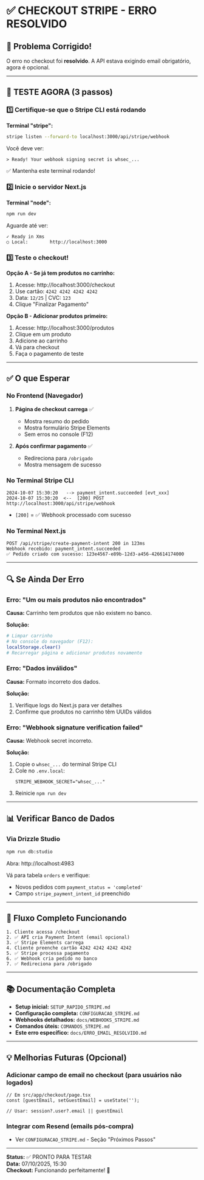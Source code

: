 # ✅ CHECKOUT STRIPE - ERRO RESOLVIDO

## 🎉 Problema Corrigido!

O erro no checkout foi **resolvido**. A API estava exigindo email obrigatório, agora é opcional.

---

## 🚀 TESTE AGORA (3 passos)

### 1️⃣ Certifique-se que o Stripe CLI está rodando

**Terminal "stripe":**

```bash
stripe listen --forward-to localhost:3000/api/stripe/webhook
```

Você deve ver:

```
> Ready! Your webhook signing secret is whsec_...
```

✅ Mantenha este terminal rodando!

### 2️⃣ Inicie o servidor Next.js

**Terminal "node":**

```bash
npm run dev
```

Aguarde até ver:

```
✓ Ready in Xms
○ Local:        http://localhost:3000
```

### 3️⃣ Teste o checkout!

**Opção A - Se já tem produtos no carrinho:**

1. Acesse: http://localhost:3000/checkout
2. Use cartão: `4242 4242 4242 4242`
3. Data: `12/25` | CVC: `123`
4. Clique "Finalizar Pagamento"

**Opção B - Adicionar produtos primeiro:**

1. Acesse: http://localhost:3000/produtos
2. Clique em um produto
3. Adicione ao carrinho
4. Vá para checkout
5. Faça o pagamento de teste

---

## ✅ O que Esperar

### No Frontend (Navegador)

1. **Página de checkout carrega** ✅
   - Mostra resumo do pedido
   - Mostra formulário Stripe Elements
   - Sem erros no console (F12)

2. **Após confirmar pagamento** ✅
   - Redireciona para `/obrigado`
   - Mostra mensagem de sucesso

### No Terminal Stripe CLI

```
2024-10-07 15:30:20   --> payment_intent.succeeded [evt_xxx]
2024-10-07 15:30:20  <--  [200] POST http://localhost:3000/api/stripe/webhook
```

- `[200]` = ✅ Webhook processado com sucesso

### No Terminal Next.js

```
POST /api/stripe/create-payment-intent 200 in 123ms
Webhook recebido: payment_intent.succeeded
✅ Pedido criado com sucesso: 123e4567-e89b-12d3-a456-426614174000
```

---

## 🔍 Se Ainda Der Erro

### Erro: "Um ou mais produtos não encontrados"

**Causa:** Carrinho tem produtos que não existem no banco.

**Solução:**

```bash
# Limpar carrinho
# No console do navegador (F12):
localStorage.clear()
# Recarregar página e adicionar produtos novamente
```

### Erro: "Dados inválidos"

**Causa:** Formato incorreto dos dados.

**Solução:**

1. Verifique logs do Next.js para ver detalhes
2. Confirme que produtos no carrinho têm UUIDs válidos

### Erro: "Webhook signature verification failed"

**Causa:** Webhook secret incorreto.

**Solução:**

1. Copie o `whsec_...` do terminal Stripe CLI
2. Cole no `.env.local`:
   ```env
   STRIPE_WEBHOOK_SECRET="whsec_..."
   ```
3. Reinicie `npm run dev`

---

## 📊 Verificar Banco de Dados

### Via Drizzle Studio

```bash
npm run db:studio
```

Abra: http://localhost:4983

Vá para tabela `orders` e verifique:

- Novos pedidos com `payment_status = 'completed'`
- Campo `stripe_payment_intent_id` preenchido

---

## 🎯 Fluxo Completo Funcionando

```
1. Cliente acessa /checkout
2. ✅ API cria Payment Intent (email opcional)
3. ✅ Stripe Elements carrega
4. Cliente preenche cartão 4242 4242 4242 4242
5. ✅ Stripe processa pagamento
6. ✅ Webhook cria pedido no banco
7. ✅ Redireciona para /obrigado
```

---

## 📚 Documentação Completa

- **Setup inicial:** `SETUP_RAPIDO_STRIPE.md`
- **Configuração completa:** `CONFIGURACAO_STRIPE.md`
- **Webhooks detalhados:** `docs/WEBHOOKS_STRIPE.md`
- **Comandos úteis:** `COMANDOS_STRIPE.md`
- **Este erro específico:** `docs/ERRO_EMAIL_RESOLVIDO.md`

---

## 💡 Melhorias Futuras (Opcional)

### Adicionar campo de email no checkout (para usuários não logados)

```tsx
// Em src/app/checkout/page.tsx
const [guestEmail, setGuestEmail] = useState('');

// Usar: session?.user?.email || guestEmail
```

### Integrar com Resend (emails pós-compra)

- Ver `CONFIGURACAO_STRIPE.md` - Seção "Próximos Passos"

---

**Status:** ✅ PRONTO PARA TESTAR  
**Data:** 07/10/2025, 15:30  
**Checkout:** Funcionando perfeitamente! 🎉
